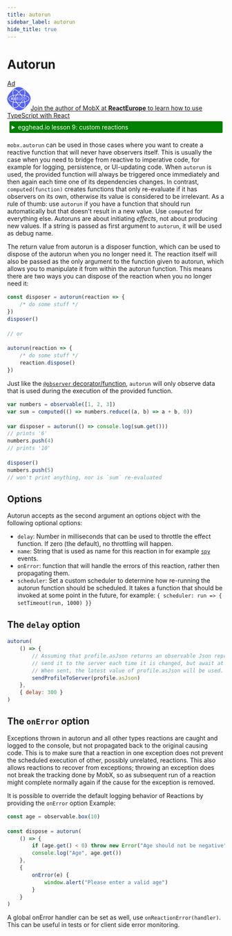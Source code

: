 ```yaml
---
title: autorun
sidebar_label: autorun
hide_title: true
---
```


# Autorun

<div id='codefund'></div><div class="re_2020"><a class="re_2020_link" href="https://www.react-europe.org/#slot-2149-workshop-typescript-for-react-and-graphql-devs-with-michel-weststrate" target="_blank" rel="sponsored noopener"><div><div class="re_2020_ad" >Ad</div></div><img src="/img/reacteurope.svg"><span>Join the author of MobX at <b>ReactEurope</b> to learn how to use <span class="link">TypeScript with React</span></span></a></div>

<details>
    <summary style="color: white; background:green;padding:5px;margin:5px;border-radius:2px">egghead.io lesson 9: custom reactions</summary>
    <br>
    <div style="padding:5px;">
        <iframe style="border: none;" width=760 height=427  src="https://egghead.io/lessons/react-write-custom-mobx-reactions-with-when-and-autorun/embed" ></iframe>
    </div>
    <a style="font-style:italic;padding:5px;margin:5px;"  href="https://egghead.io/lessons/react-write-custom-mobx-reactions-with-when-and-autorun">Hosted on egghead.io</a>
</details>

`mobx.autorun` can be used in those cases where you want to create a reactive function that will never have observers itself.
This is usually the case when you need to bridge from reactive to imperative code, for example for logging, persistence, or UI-updating code.
When `autorun` is used, the provided function will always be triggered once immediately and then again each time one of its dependencies changes.
In contrast, `computed(function)` creates functions that only re-evaluate if it has
observers on its own, otherwise its value is considered to be irrelevant.
As a rule of thumb: use `autorun` if you have a function that should run automatically but that doesn't result in a new value.
Use `computed` for everything else. Autoruns are about initiating _effects_, not about producing new values.
If a string is passed as first argument to `autorun`, it will be used as debug name.

The return value from autorun is a disposer function, which can be used to dispose of the autorun when you no longer need it. The reaction itself will also be passed as the only argument to the function given to autorun, which allows you to manipulate it from within the autorun function. This means there are two ways you can dispose of the reaction when you no longer need it:

```javascript
const disposer = autorun(reaction => {
    /* do some stuff */
})
disposer()

// or

autorun(reaction => {
    /* do some stuff */
    reaction.dispose()
})
```

Just like the [`@observer` decorator/function](../react/react-integration.md), `autorun` will only observe data that is used during the execution of the provided function.

```javascript
var numbers = observable([1, 2, 3])
var sum = computed(() => numbers.reduce((a, b) => a + b, 0))

var disposer = autorun(() => console.log(sum.get()))
// prints '6'
numbers.push(4)
// prints '10'

disposer()
numbers.push(5)
// won't print anything, nor is `sum` re-evaluated
```

## Options

Autorun accepts as the second argument an options object with the following optional options:

-   `delay`: Number in milliseconds that can be used to throttle the effect function. If zero (the default), no throttling will happen.
-   `name`: String that is used as name for this reaction in for example [`spy`](spy.md) events.
-   `onError`: function that will handle the errors of this reaction, rather then propagating them.
-   `scheduler`: Set a custom scheduler to determine how re-running the autorun function should be scheduled. It takes a function that should be invoked at some point in the future, for example: `{ scheduler: run => { setTimeout(run, 1000) }}`

## The `delay` option

```javascript
autorun(
    () => {
        // Assuming that profile.asJson returns an observable Json representation of profile,
        // send it to the server each time it is changed, but await at least 300 milliseconds before sending it.
        // When sent, the latest value of profile.asJson will be used.
        sendProfileToServer(profile.asJson)
    },
    { delay: 300 }
)
```

## The `onError` option

Exceptions thrown in autorun and all other types reactions are caught and logged to the console, but not propagated back to the original causing code.
This is to make sure that a reaction in one exception does not prevent the scheduled execution of other, possibly unrelated, reactions.
This also allows reactions to recover from exceptions; throwing an exception does not break the tracking done by MobX,
so as subsequent run of a reaction might complete normally again if the cause for the exception is removed.

It is possible to override the default logging behavior of Reactions by providing the `onError` option
Example:

```javascript
const age = observable.box(10)

const dispose = autorun(
    () => {
        if (age.get() < 0) throw new Error("Age should not be negative")
        console.log("Age", age.get())
    },
    {
        onError(e) {
            window.alert("Please enter a valid age")
        }
    }
)
```

A global onError handler can be set as well, use `onReactionError(handler)`. This can be useful in tests or for client side error monitoring.
